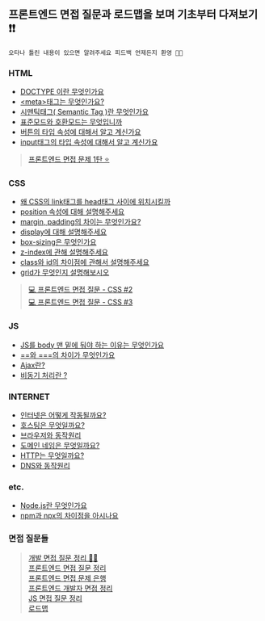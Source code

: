 ## 프론트엔드 면접 질문과 로드맵을 보며 기초부터 다져보기 ❗❗

`오타나 틀린 내용이 있으면 알려주세요 피드백 언제든지 환영 🤗🤗`

### HTML

- [DOCTYPE 이란 무엇인가요](https://github.com/yoosion030/Front_Interview/blob/master/HTML/DOCTYPE%EC%9D%B4%EB%9E%80%20%EB%AC%B4%EC%97%87%EC%9D%B8%EA%B0%80%EC%9A%94.md)
- [\<meta>태그는 무엇인가요?](https://github.com/yoosion030/Front_Interview/blob/master/HTML/meta%ED%83%9C%EA%B7%B8%EB%9E%80%20%EB%AC%B4%EC%97%87%EC%9D%B8%EA%B0%80%EC%9A%94.md)
- [시맨틱태그( Semantic Tag )란 무엇인가요](https://github.com/yoosion030/Front_Interview/blob/master/HTML/%EC%8B%9C%EB%A7%A8%ED%8B%B1%ED%83%9C%EA%B7%B8%EB%9E%80%20%EB%AC%B4%EC%97%87%EC%9D%B8%EA%B0%80%EC%9A%94.md)
- [표준모드와 호환모드는 무엇입니까](https://github.com/yoosion030/Front_Interview/blob/master/HTML/%ED%91%9C%EC%A4%80%EB%AA%A8%EB%93%9C%20%ED%98%B8%ED%99%98%EB%AA%A8%EB%93%9C.md)
- [버튼의 타입 속성에 대해서 알고 계신가요](https://github.com/yoosion030/Front_Interview/blob/master/HTML/button%20%ED%83%9C%EA%B7%B8%EC%9D%98%20%EC%86%8D%EC%84%B1.md)
- [input태그의 타입 속성에 대해서 알고 계신가요](https://github.com/yoosion030/Front_Interview/blob/master/HTML/input%20%ED%83%9C%EA%B7%B8%EC%9D%98%20%EC%86%8D%EC%84%B1.md)

> [프론트엔드 면접 문제 1탄 ⭐️](https://velog.io/@cjy0029/%ED%94%84%EB%A1%A0%ED%8A%B8%EC%97%94%EB%93%9C-%EB%A9%B4%EC%A0%91-%EB%AC%B8%EC%A0%9C-1%ED%83%84)

### CSS

- [왜 CSS의 link태그를 head태그 사이에 위치시킬까](https://github.com/yoosion030/Front_Interview/blob/master/CSS/css%EC%84%A0%EC%96%B8%EC%9C%84%EC%B9%98.md)
- [position 속성에 대해 설명해주세요](https://github.com/yoosion030/Front_Interview/blob/master/CSS/position%EC%86%8D%EC%84%B1%EC%9D%84%20%EC%84%A4%EB%AA%85%ED%95%B4%EC%A3%BC%EC%84%B8%EC%9A%94.md)
- [margin, padding의 차이는 무엇인가요?](https://github.com/yoosion030/Front_Interview/blob/master/CSS/margin%2C%20paddding%EC%9D%98%20%EC%B0%A8%EC%9D%B4%EC%A0%90.md)
- [display에 대해 설명해주세요](https://github.com/yoosion030/Front_Interview/blob/master/CSS/display%EC%97%90%20%EB%8C%80%ED%95%B4%20%EC%84%A4%EB%AA%85%ED%95%B4%EC%A3%BC%EC%84%B8%EC%9A%94.md)
- [box-sizing은 무엇인가요](https://github.com/yoosion030/Front_Interview/blob/master/CSS/box-sizing%EC%9D%80%20%EB%AC%B4%EC%97%87%EC%9D%B8%EA%B0%80%EC%9A%94.md)
- [z-index에 관해 설명해주세요](https://github.com/yoosion030/Front_Interview/blob/master/CSS/z-index.md)
- [class와 id의 차이점에 관해서 설명해주세요](https://github.com/yoosion030/Front_Interview/blob/master/CSS/class%EC%99%80%20id%EC%9D%98%20%EC%B0%A8%EC%9D%B4%EC%A0%90.md)
- [grid가 무엇인지 설명해보시오](https://github.com/yoosion030/Front_Interview/blob/master/CSS/grid%EB%9E%80.md)

> [💻 프론트엔드 면접 질문 - CSS #2](https://velog.io/@chris/front-end-interview-handbook-css-2)  
> [💻 프론트엔드 면접 질문 - CSS #3](https://velog.io/@chris/front-end-interview-handbook-css-3)

### JS

- [JS를 body 맨 밑에 둬야 하는 이유는 무엇인가요](https://github.com/yoosion030/Front_Interview/blob/master/JS/JS%20%EC%84%A0%EC%96%B8%EC%9C%84%EC%B9%98.md)
- [==와 ===의 차이가 무엇인가요](https://github.com/yoosion030/Front_Interview/blob/master/JS/%3D%3D%EC%99%80%20%3D%3D%3D.md)
- [Ajax란?](https://github.com/yoosion030/Front_Interview/blob/master/JS/ajax%EB%9E%80.md)
- [비동기 처리란 ?](https://github.com/yoosion030/Front_Interview/blob/master/JS/%EB%B9%84%EB%8F%99%EA%B8%B0%20%EC%B2%98%EB%A6%AC%EB%9E%80.md)

### INTERNET

- [인터넷은 어떻게 작동될까요?](https://github.com/yoosion030/Front_Interview/blob/master/Internet/%EC%9D%B8%ED%84%B0%EB%84%B7%20%EB%8F%99%EC%9E%91.md)
- [호스팅은 무엇일까요?](https://github.com/yoosion030/Front_Interview/blob/master/Internet/%ED%98%B8%EC%8A%A4%ED%8C%85.md)
- [브라우저와 동작원리](https://github.com/yoosion030/Front_Interview/tree/master/Internet)
- [도메인 네임은 무엇일까요?](https://github.com/yoosion030/Front_Interview/blob/master/Internet/%EB%8F%84%EB%A9%94%EC%9D%B8%20%EB%84%A4%EC%9E%84.md)
- [HTTP는 무엇일까요?](https://github.com/yoosion030/Front_Interview/blob/master/Internet/HTTP.md)
- [DNS와 동작원리](https://github.com/yoosion030/Front_Interview/blob/master/Internet/DNS%EC%99%80%20%EB%8F%99%EC%9E%91%EC%9B%90%EB%A6%AC.md)

### etc.

- [Node.js란 무엇인가요](https://github.com/yoosion030/Front_Interview/blob/master/Etc/node.js%EB%9E%80%20%EB%AC%B4%EC%97%87%EC%9D%B8%EA%B0%80%EC%9A%94.md)
- [npm과 npx의 차이점을 아시나요](https://github.com/yoosion030/Front_Interview/blob/master/Etc/npm%EA%B3%BC%20npx%EC%9D%98%20%EC%B0%A8%EC%9D%B4%EC%A0%90%EC%9D%84%20%EC%95%84%EC%8B%9C%EB%82%98%EC%9A%94.md)

### 면접 질문들

> [개발 면접 질문 정리 💁‍♂️](https://velog.io/@junsugi/%EA%B0%9C%EB%B0%9C-%EB%A9%B4%EC%A0%91-%EC%A7%88%EB%AC%B8-%EC%A0%95%EB%A6%AC)  
> [프론트엔드 면접 질문 정리](https://velog.io/@ansrjsdn/%ED%94%84%EB%A1%A0%ED%8A%B8%EC%97%94%EB%93%9C-%EB%A9%B4%EC%A0%91-%EC%A7%88%EB%AC%B8-%EC%A0%95%EB%A6%AC)  
> [ 프론트엔드 면접 문제 은행 ](https://h5bp.org/Front-end-Developer-Interview-Questions/translations/korean/#%EC%84%B1%EB%8A%A5-%EA%B4%80%EB%A0%A8-%EC%A7%88%EB%AC%B8)  
> [프론트엔드 개발자 면접 정리](https://velog.io/@suyeonme/%ED%9B%84%EA%B8%B0-%ED%94%84%EB%A1%A0%ED%8A%B8%EC%97%94%EB%93%9C-%EA%B0%9C%EB%B0%9C%EC%9E%90-%EB%A9%B4%EC%A0%91-%EC%A0%95%EB%A6%AC)  
> [JS 면접 질문 정리](https://joshua1988.github.io/web-development/interview/frontend-questions/)  
> [로드맵](/Roadmap/프론트엔드%20로드맵.png)
